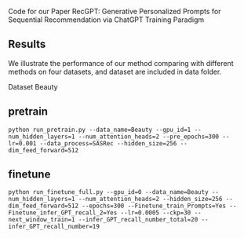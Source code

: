 
Code for our Paper 
RecGPT: Generative Personalized Prompts for Sequential Recommendation via ChatGPT Training Paradigm 

## Results
We illustrate the performance of our method comparing with different methods on four datasets, and dataset are included in data folder.

Dataset Beauty

## pretrain 
```shell script
python run_pretrain.py --data_name=Beauty --gpu_id=1 --num_hidden_layers=1 --num_attention_heads=2 --pre_epochs=300 --lr=0.001 --data_process=SASRec --hidden_size=256 --dim_feed_forward=512
```

## finetune

```shell script
python run_finetune_full.py --gpu_id=0 --data_name=Beauty --num_hidden_layers=1 --num_attention_heads=2 --hidden_size=256 --dim_feed_forward=512 --epochs=300 --Finetune_train_Prompts=Yes --Finetune_infer_GPT_recall_2=Yes --lr=0.0005 --ckp=30 --next_window_train=1 --infer_GPT_recall_number_total=20 --infer_GPT_recall_number=19
```

